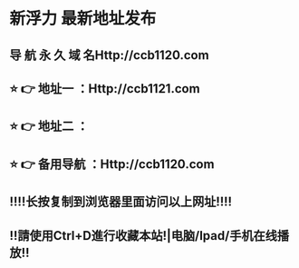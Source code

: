 
# 新浮力 最新地址发布 
## 导 航 永 久 域 名Http://ccb1120.com
## ⭐️ 👉 地址一 ：Http://ccb1121.com
## ⭐️ 👉 地址二 ：
## ⭐️ 👉 备用导航 ：Http://ccb1120.com
## ‼️‼️长按复制到浏览器里面访问以上网址‼️‼️
## ‼️請使用Ctrl+D進行收藏本站!|电脑/Ipad/手机在线播放‼️
